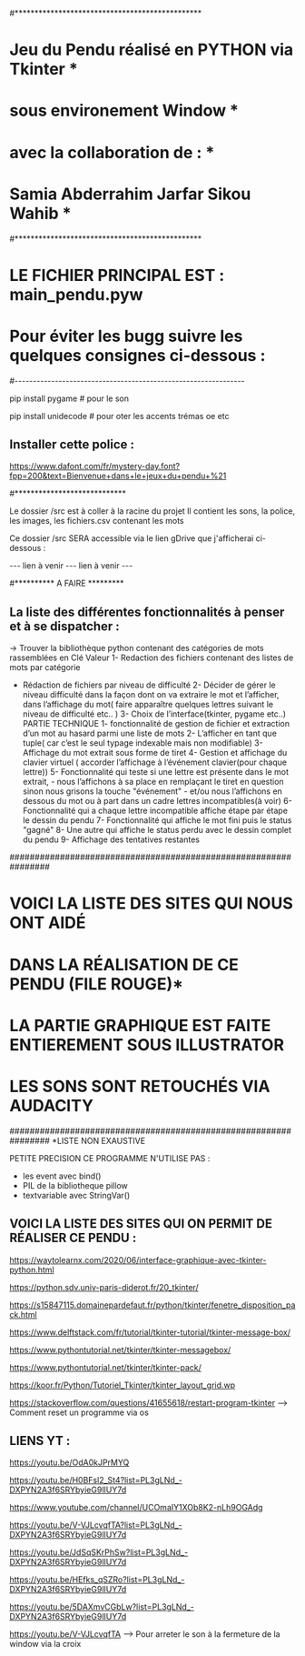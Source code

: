 #***********************************************
#  Jeu du Pendu réalisé en PYTHON via Tkinter  *
#            sous environement Window          *
#           avec la collaboration de :         *
#      Samia Abderrahim Jarfar Sikou Wahib     *
#***********************************************


# LE FICHIER PRINCIPAL EST : main_pendu.pyw


# Pour éviter les bugg suivre les quelques consignes ci-dessous :
#---------------------------------------------------------------

pip install pygame	   # pour le son

pip install unidecode	   # pour oter les accents trémas oe etc

Installer cette police : 
-----------------------

https://www.dafont.com/fr/mystery-day.font?fpp=200&text=Bienvenue+dans+le+jeux+du+pendu+%21



#****************************

Le dossier /src est à coller à la racine du projet 
Il contient les sons, la police, les images, les fichiers.csv contenant les mots

Ce dossier /src SERA accessible via le lien gDrive que j'afficherai ci-dessous :

---  lien à venir --- lien à venir --- 



#********** A FAIRE *********

La liste des différentes fonctionnalités à penser et à se dispatcher :
---------------------------------------------------------------------

-> Trouver la bibliothèque python contenant des catégories de mots rassemblées en Clé Valeur
1- Redaction des fichiers contenant des listes de mots par catégorie
   - Rédaction de fichiers par niveau de difficulté
2- Décider de gérer le niveau difficulté dans la façon dont on va extraire le mot et l’afficher, 
   dans l’affichage du mot( faire apparaître quelques lettres suivant le niveau de difficulté etc.. )
3- Choix de l’interface(tkinter, pygame etc..)
PARTIE TECHNIQUE
1- fonctionnalité de gestion de fichier et extraction d’un mot au hasard parmi une liste de mots
2- L’afficher en tant que tuple( car c’est le seul typage indexable mais  non modifiable)
3- Affichage du mot extrait sous forme de tiret
4- Gestion et affichage du clavier virtuel ( accorder l’affichage à l’événement clavier(pour chaque lettre))
5- Fonctionnalité qui teste si une lettre est présente dans le mot extrait, 
	- nous l’affichons à sa place en remplaçant le tiret en question sinon nous grisons la touche "événement" 
	- et/ou nous l’affichons en dessous du mot ou à part dans un cadre lettres incompatibles(à voir)
6- Fonctionnalité qui a chaque lettre incompatible affiche étape par étape le dessin du pendu
7- Fonctionnalité qui affiche le mot fini puis le status "gagné"
8- Une autre qui affiche le status perdu avec le dessin complet du pendu
9- Affichage des tentatives restantes






################################################################
#         VOICI LA LISTE DES SITES QUI NOUS ONT AIDÉ           #
#        DANS LA RÉALISATION DE CE PENDU (FILE ROUGE)*         #
# LA PARTIE GRAPHIQUE EST FAITE ENTIEREMENT SOUS ILLUSTRATOR   #
#            LES SONS SONT RETOUCHÉS VIA AUDACITY	       #
################################################################
*LISTE NON EXAUSTIVE


PETITE PRECISION CE PROGRAMME N'UTILISE PAS :

- les event avec bind()
- PIL de la bibliotheque pillow
- textvariable avec StringVar()


VOICI LA LISTE DES SITES QUI ON PERMIT DE RÉALISER CE PENDU :
------------------------------------------------------------

https://waytolearnx.com/2020/06/interface-graphique-avec-tkinter-python.html

https://python.sdv.univ-paris-diderot.fr/20_tkinter/

https://s15847115.domainepardefaut.fr/python/tkinter/fenetre_disposition_pack.html

https://www.delftstack.com/fr/tutorial/tkinter-tutorial/tkinter-message-box/

https://www.pythontutorial.net/tkinter/tkinter-messagebox/

https://www.pythontutorial.net/tkinter/tkinter-pack/

https://koor.fr/Python/Tutoriel_Tkinter/tkinter_layout_grid.wp

https://stackoverflow.com/questions/41655618/restart-program-tkinter  --> Comment reset un programme via os




LIENS YT :
---------

https://youtu.be/OdA0kJPrMYQ

https://youtu.be/H0BFsl2_St4?list=PL3gLNd_-DXPYN2A3f6SRYbyieG9lIUY7d

https://www.youtube.com/channel/UCOmaIY1XOb8K2-nLh9OGAdg

https://youtu.be/V-VJLcvqfTA?list=PL3gLNd_-DXPYN2A3f6SRYbyieG9lIUY7d

https://youtu.be/JdSqSKrPhSw?list=PL3gLNd_-DXPYN2A3f6SRYbyieG9lIUY7d

https://youtu.be/HEfks_qSZRo?list=PL3gLNd_-DXPYN2A3f6SRYbyieG9lIUY7d

https://youtu.be/5DAXmvCGbLw?list=PL3gLNd_-DXPYN2A3f6SRYbyieG9lIUY7d

https://youtu.be/V-VJLcvqfTA	  --> Pour arreter le son à la fermeture de la window via la croix












